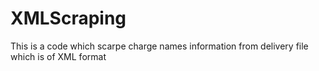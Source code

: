 # XMLScraping
This is a code which scarpe charge names information from delivery file which is of XML format
